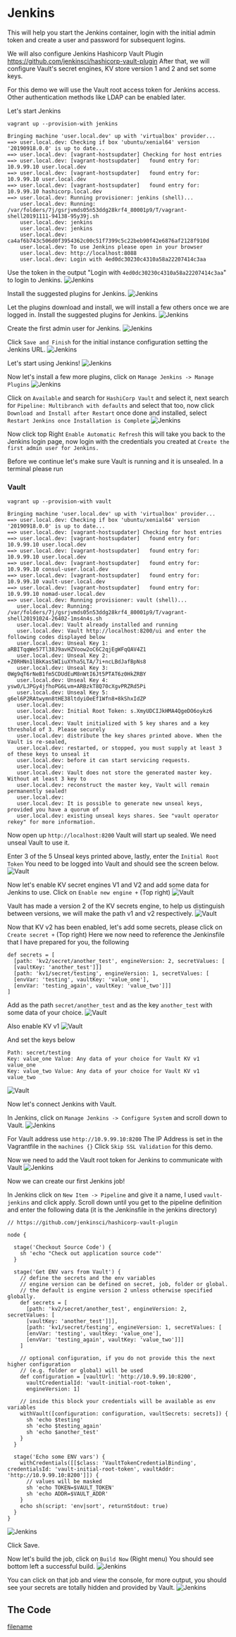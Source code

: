 # Jenkins
This will help you start the Jenkins container, login with the initial admin token and create a user and password for subsequent logins.

We will also configure Jenkins Hashicorp Vault Plugin https://github.com/jenkinsci/hashicorp-vault-plugin
After that, we will configure Vault's secret engines, KV store version 1 and 2 and set some keys.

For this demo we will use the Vault root access token for Jenkins access. Other authentication methods like LDAP can be enabled later.

Let's start Jenkins

`vagrant up --provision-with jenkins`
```
Bringing machine 'user.local.dev' up with 'virtualbox' provider...
==> user.local.dev: Checking if box 'ubuntu/xenial64' version '20190918.0.0' is up to date...
==> user.local.dev: [vagrant-hostsupdater] Checking for host entries
==> user.local.dev: [vagrant-hostsupdater]   found entry for: 10.9.99.10 user.local.dev
==> user.local.dev: [vagrant-hostsupdater]   found entry for: 10.9.99.10 user.local.dev
==> user.local.dev: [vagrant-hostsupdater]   found entry for: 10.9.99.10 hashicorp.local.dev
==> user.local.dev: Running provisioner: jenkins (shell)...
    user.local.dev: Running: /var/folders/7j/gsrjvmds05n53ddg28krf4_80001p9/T/vagrant-shell20191111-94138-95y39j.sh
    user.local.dev: jenkins
    user.local.dev: jenkins
    user.local.dev: ca4af6b743c506d0f3954362c00c51f7399c5c22beb90f42e6876af2128f910d
    user.local.dev: To use Jenkins please open in your browser
    user.local.dev: http://localhost:8088
    user.local.dev: Login with 4ed0dc30230c4310a58a22207414c3aa
```
Use the token in the output "Login with `4ed0dc30230c4310a58a22207414c3aa`" to login to Jenkins.
![Jenkins](images/jenkins_initial_admin_token_login.png?raw=true "Jenkins")

Install the suggested plugins for Jenkins.
![Jenkins](images/jenkins_install_suggested_plugins.png?raw=true "Jenkins")

Let the plugins download and install, we will install a few others once we are logged in.
Install the suggested plugins for Jenkins.
![Jenkins](images/jenkins_install_suggested_plugins_busy_installing.png?raw=true "Jenkins")

Create the first admin user for Jenkins.
![Jenkins](images/jenkins_create_first_admin_user.png?raw=true "Jenkins")

Click `Save and Finish` for the initial instance configuration setting the Jenkins URL.
![Jenkins](images/jenkins_install_instance_configuration.png?raw=true "Jenkins")

Let's start using Jenkins!
![Jenkins](images/jenkins_start_using_jenkins.png?raw=true "Jenkins")

Now let's install a few more plugins, click on `Manage Jenkins -> Manage Plugins`
![Jenkins](images/jenkins_manage_jenkins_manage_plugins.png?raw=true "Jenkins")

Click on `Available` and search for `HashiCorp Vault` and select it, next search for `Pipeline: Multibranch with defaults` and select that too, now click `Download and Install after Restart` once done and installed, select `Restart Jenkins once Installation is Complete`
![Jenkins](images/jenkins_restart_jenkins_when_plugin_installation_complete.png?raw=true "Jenkins")

Now click top Right `Enable Automatic Refresh` this will take you back to the Jenkins login page, now login with the credentials you created at `Create the first admin user for Jenkins.`

Before we continue let's make sure Vault is running and it is unsealed. In a terminal please run

### Vault
`vagrant up --provision-with vault`
```
Bringing machine 'user.local.dev' up with 'virtualbox' provider...
==> user.local.dev: Checking if box 'ubuntu/xenial64' version '20190918.0.0' is up to date...
==> user.local.dev: [vagrant-hostsupdater] Checking for host entries
==> user.local.dev: [vagrant-hostsupdater]   found entry for: 10.9.99.10 user.local.dev
==> user.local.dev: [vagrant-hostsupdater]   found entry for: 10.9.99.10 user.local.dev
==> user.local.dev: [vagrant-hostsupdater]   found entry for: 10.9.99.10 consul-user.local.dev
==> user.local.dev: [vagrant-hostsupdater]   found entry for: 10.9.99.10 vault-user.local.dev
==> user.local.dev: [vagrant-hostsupdater]   found entry for: 10.9.99.10 nomad-user.local.dev
==> user.local.dev: Running provisioner: vault (shell)...
   user.local.dev: Running: /var/folders/7j/gsrjvmds05n53ddg28krf4_80001p9/T/vagrant-shell20191024-26402-1ms4n4s.sh
   user.local.dev: Vault already installed and running
   user.local.dev: Vault http://localhost:8200/ui and enter the following codes displayed below
   user.local.dev: Unseal Key 1: aRBITqqWe57Tl38J9avHZVoow2oC6C2qjEgWFqQAV4Z1
   user.local.dev: Unseal Key 2: +Z0RHNn1lBkKas5WIiuXYha5LTA/7i+ncLBdJafBpNs8
   user.local.dev: Unseal Key 3: 0Wg9qT6rNeB1fm5CDUdEuM8nWtI6Jt5PTAT6z0HkZRBY
   user.local.dev: Unseal Key 4: ysw0/LJPGy4jfhoPG6Lvm+ARBzkT8Q70cXgvPRZRd5Pi
   user.local.dev: Unseal Key 5: g6el6P2RAtwymn8tHE38ltdyiOeEf1Wfn8+8kShxIdZP
   user.local.dev:
   user.local.dev: Initial Root Token: s.XmyUDCIJkHMA4QgeDO6oykz6
   user.local.dev:
   user.local.dev: Vault initialized with 5 key shares and a key threshold of 3. Please securely
   user.local.dev: distribute the key shares printed above. When the Vault is re-sealed,
   user.local.dev: restarted, or stopped, you must supply at least 3 of these keys to unseal it
   user.local.dev: before it can start servicing requests.
   user.local.dev:
   user.local.dev: Vault does not store the generated master key. Without at least 3 key to
   user.local.dev: reconstruct the master key, Vault will remain permanently sealed!
   user.local.dev:
   user.local.dev: It is possible to generate new unseal keys, provided you have a quorum of
   user.local.dev: existing unseal keys shares. See "vault operator rekey" for more information.
```
Now open up `http://localhost:8200`
Vault will start up sealed. We need unseal Vault to use it.

Enter 3 of the 5 Unseal keys printed above, lastly, enter the `Initial Root Token`
You need to be logged into Vault and should see the screen below.
![Vault](images/vault_unsealed_and_logged_in.png?raw=true "Vault")

Now let's enable KV secret engines V1 and V2 and add some data for Jenkins to use.
Click on `Enable new engine +` (Top right)
![Vault](images/vault_enable_secrets_engine_kv.png?raw=true "Vault")

Vault has made a version 2 of the KV secrets engine, to help us distinguish between versions, we will make the path v1 and v2 respectively.
![Vault](images/vault_enable_secrets_engine_kv2.png?raw=true "Vault")

Now that KV v2 has been enabled, let's add some secrets, please click on `Create secret +` (Top right)
Here we now need to reference the Jenkinsfile that I have prepared for you, the following
```
def secrets = [
  [path: 'kv2/secret/another_test', engineVersion: 2, secretValues: [
  [vaultKey: 'another_test']]]
  [path: 'kv1/secret/testing', engineVersion: 1, secretValues: [
  [envVar: 'testing', vaultKey: 'value_one'],
  [envVar: 'testing_again', vaultKey: 'value_two']]]
]
```
Add as the path `secret/another_test` and as the key `another_test` with some data of your choice.
![Vault](images/vault_enable_secrets_engine_kv2_secret_another_test.png?raw=true "Vault")

Also enable KV v1
![Vault](images/vault_enable_secrets_engine_kv1.png?raw=true "Vault")

And set the keys below
```
Path: secret/testing
Key: value_one Value: Any data of your choice for Vault KV v1 value_one
Key: value_two Value: Any data of your choice for Vault KV v1 value_two
```
![Vault](images/vault_enable_secrets_engine_kv1_secret_value_one_and_value_two.png?raw=true "Vault")

Now let's connect Jenkins with Vault.

In Jenkins, click on `Manage Jenkins -> Configure System` and scroll down to Vault.
![Jenkins](images/jenkins_manage_jenkins_configure_system_vault.png?raw=true "Jenkins")

For Vault address use `http://10.9.99.10:8200` The IP Address is set in the Vagrantfile in the `machines {}`
Click `Skip SSL Validation` for this demo.

Now we need to add the Vault root token for Jenkins to communicate with Vault
![Jenkins](images/jenkins_manage_jenkins_configure_system_vault_initial_root_token.png?raw=true "Jenkins")

Now we can create our first Jenkins job!

In Jenkins click on `New Item -> Pipeline` and give it a name, I used `vault-jenkins` and click apply.
Scroll down until you get to the pipeline definition and enter the following data (it is the Jenkinsfile in the jenkins directory)

```
// https://github.com/jenkinsci/hashicorp-vault-plugin

node {

  stage('Checkout Source Code') {
    sh 'echo "Check out application source code"'
  }

  stage('Get ENV vars from Vault') {
    // define the secrets and the env variables
    // engine version can be defined on secret, job, folder or global.
    // the default is engine version 2 unless otherwise specified globally.
    def secrets = [
      [path: 'kv2/secret/another_test', engineVersion: 2, secretValues: [
      [vaultKey: 'another_test']]],
      [path: 'kv1/secret/testing', engineVersion: 1, secretValues: [
      [envVar: 'testing', vaultKey: 'value_one'],
      [envVar: 'testing_again', vaultKey: 'value_two']]]
    ]

    // optional configuration, if you do not provide this the next higher configuration
    // (e.g. folder or global) will be used
    def configuration = [vaultUrl: 'http://10.9.99.10:8200',
      vaultCredentialId: 'vault-initial-root-token',
      engineVersion: 1]

    // inside this block your credentials will be available as env variables
    withVault([configuration: configuration, vaultSecrets: secrets]) {
      sh 'echo $testing'
      sh 'echo $testing_again'
      sh 'echo $another_test'
    }
  }

  stage('Echo some ENV vars') {
    withCredentials([[$class: 'VaultTokenCredentialBinding', credentialsId: 'vault-initial-root-token', vaultAddr: 'http://10.9.99.10:8200']]) {
      // values will be masked
      sh 'echo TOKEN=$VAULT_TOKEN'
      sh 'echo ADDR=$VAULT_ADDR'
    }
    echo sh(script: 'env|sort', returnStdout: true)
  }
}
```
![Jenkins](images/jenkins_new_item_pipeline_vault-jenkins_configure.png?raw=true "Jenkins")

Click Save.

Now let's build the job, click on `Build Now` (Right menu) You should see bottom left a successful build.
![Jenkins](images/jenkins_job_vault-jenkins_build.png?raw=true "Jenkins")

You can click on that job and view the console, for more output, you should see your secrets are totally hidden and provided by Vault.
![Jenkins](images/jenkins_job_vault-jenkins_build_console.png?raw=true "Jenkins")

## The Code

[filename](jenkins.sh ':include :type=code')